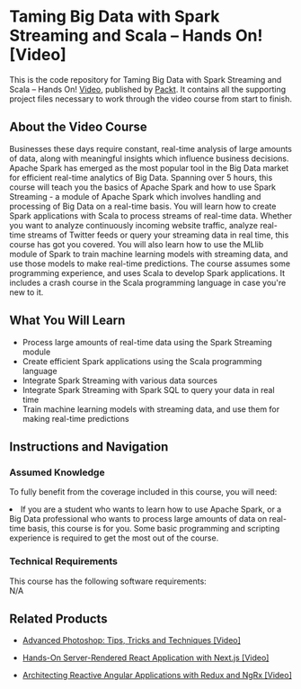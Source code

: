 # Taming Big Data with Spark Streaming and Scala – Hands On! [Video]
This is the code repository for Taming Big Data with Spark Streaming and Scala – Hands On! [Video](https://www.packtpub.com/big-data-and-business-intelligence/taming-big-data-spark-streaming-and-scala-hands-video), published by [Packt](https://www.packtpub.com/?utm_source=github). It contains all the supporting project files necessary to work through the video course from start to finish.

## About the Video Course
Businesses these days require constant, real-time analysis of large amounts of data, along with meaningful insights which influence business decisions. Apache Spark has emerged as the most popular tool in the Big Data market for efficient real-time analytics of Big Data. Spanning over 5 hours, this course will teach you the basics of Apache Spark and how to use Spark Streaming - a module of Apache Spark which involves handling and processing of Big Data on a real-time basis. You will learn how to create Spark applications with Scala to process streams of real-time data. Whether you want to analyze continuously incoming website traffic, analyze real-time streams of Twitter feeds or query your streaming data in real time, this course has got you covered. You will also learn how to use the MLlib module of Spark to train machine learning models with streaming data, and use those models to make real-time predictions. The course assumes some programming experience, and uses Scala to develop Spark applications. It includes a crash course in the Scala programming language in case you're new to it.

<H2>What You Will Learn</H2>
<DIV class=book-info-will-learn-text>
<UL>
<LI> Process large amounts of real-time data using the Spark Streaming module</LI>
<LI> Create efficient Spark applications using the Scala programming language </LI>
 <LI> Integrate Spark Streaming with various data sources </LI>
 <LI> Integrate Spark Streaming with Spark SQL to query your data in real time </LI>
  <LI> Train machine learning models with streaming data, and use them for making real-time predictions </LI>
</UL></DIV>

## Instructions and Navigation
### Assumed Knowledge
To fully benefit from the coverage included in this course, you will need:<br/>
<DIV class=book-info-will-learn-text>
<LI> If you are a student who wants to learn how to use Apache Spark, or a Big Data professional who wants to process large amounts of data on real-time basis, this course is for you. Some basic programming and scripting experience is required to get the most out of the course.</LI>
</UL><DIV>

### Technical Requirements
This course has the following software requirements:<br/>
N/A

## Related Products
* [Advanced Photoshop: Tips, Tricks and Techniques [Video]](https://www.packtpub.com/hardware-and-creative/advanced-photoshop-tips-tricks-and-techniques-video)

* [Hands-On Server-Rendered React Application with Next.js [Video]](https://www.packtpub.com/application-development/hands-server-rendered-react-application-nextjs-video)

* [Architecting Reactive Angular Applications with Redux and NgRx  [Video]](https://www.packtpub.com/web-development/architecting-reactive-angular-applications-redux-and-ngrx-video)
